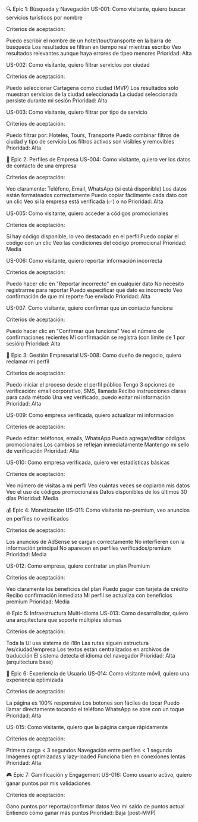 🔍 Epic 1: Búsqueda y Navegación
US-001: Como visitante, quiero buscar servicios turísticos por nombre

Criterios de aceptación:

Puedo escribir el nombre de un hotel/tour/transporte en la barra de búsqueda
Los resultados se filtran en tiempo real mientras escribo
Veo resultados relevantes aunque haya errores de tipeo menores
Prioridad: Alta



US-002: Como visitante, quiero filtrar servicios por ciudad

Criterios de aceptación:

Puedo seleccionar Cartagena como ciudad (MVP)
Los resultados solo muestran servicios de la ciudad seleccionada
La ciudad seleccionada persiste durante mi sesión
Prioridad: Alta



US-003: Como visitante, quiero filtrar por tipo de servicio

Criterios de aceptación:

Puedo filtrar por: Hoteles, Tours, Transporte
Puedo combinar filtros de ciudad y tipo de servicio
Los filtros activos son visibles y removibles
Prioridad: Alta



👤 Epic 2: Perfiles de Empresa
US-004: Como visitante, quiero ver los datos de contacto de una empresa

Criterios de aceptación:

Veo claramente: Teléfono, Email, WhatsApp (si está disponible)
Los datos están formateados correctamente
Puedo copiar fácilmente cada dato con un clic
Veo si la empresa está verificada (✅) o no
Prioridad: Alta



US-005: Como visitante, quiero acceder a códigos promocionales

Criterios de aceptación:

Si hay código disponible, lo veo destacado en el perfil
Puedo copiar el código con un clic
Veo las condiciones del código promocional
Prioridad: Media



US-006: Como visitante, quiero reportar información incorrecta

Criterios de aceptación:

Puedo hacer clic en "Reportar incorrecto" en cualquier dato
No necesito registrarme para reportar
Puedo especificar qué dato es incorrecto
Veo confirmación de que mi reporte fue enviado
Prioridad: Alta



US-007: Como visitante, quiero confirmar que un contacto funciona

Criterios de aceptación:

Puedo hacer clic en "Confirmar que funciona"
Veo el número de confirmaciones recientes
Mi confirmación se registra (con límite de 1 por sesión)
Prioridad: Alta



🏢 Epic 3: Gestión Empresarial
US-008: Como dueño de negocio, quiero reclamar mi perfil

Criterios de aceptación:

Puedo iniciar el proceso desde el perfil público
Tengo 3 opciones de verificación: email corporativo, SMS, llamada
Recibo instrucciones claras para cada método
Una vez verificado, puedo editar mi información
Prioridad: Alta



US-009: Como empresa verificada, quiero actualizar mi información

Criterios de aceptación:

Puedo editar: teléfonos, emails, WhatsApp
Puedo agregar/editar códigos promocionales
Los cambios se reflejan inmediatamente
Mantengo mi sello de verificación
Prioridad: Alta



US-010: Como empresa verificada, quiero ver estadísticas básicas

Criterios de aceptación:

Veo número de visitas a mi perfil
Veo cuántas veces se copiaron mis datos
Veo el uso de códigos promocionales
Datos disponibles de los últimos 30 días
Prioridad: Media



💰 Epic 4: Monetización
US-011: Como visitante no-premium, veo anuncios en perfiles no verificados

Criterios de aceptación:

Los anuncios de AdSense se cargan correctamente
No interfieren con la información principal
No aparecen en perfiles verificados/premium
Prioridad: Media



US-012: Como empresa, quiero contratar un plan Premium

Criterios de aceptación:

Veo claramente los beneficios del plan
Puedo pagar con tarjeta de crédito
Recibo confirmación inmediata
Mi perfil se actualiza con beneficios premium
Prioridad: Media



🌐 Epic 5: Infraestructura Multi-idioma
US-013: Como desarrollador, quiero una arquitectura que soporte múltiples idiomas

Criterios de aceptación:

Toda la UI usa sistema de i18n
Las rutas siguen estructura /es/ciudad/empresa
Los textos están centralizados en archivos de traducción
El sistema detecta el idioma del navegador
Prioridad: Alta (arquitectura base)



📱 Epic 6: Experiencia de Usuario
US-014: Como visitante móvil, quiero una experiencia optimizada

Criterios de aceptación:

La página es 100% responsive
Los botones son fáciles de tocar
Puedo llamar directamente tocando el teléfono
WhatsApp se abre con un toque
Prioridad: Alta



US-015: Como visitante, quiero que la página cargue rápidamente

Criterios de aceptación:

Primera carga < 3 segundos
Navegación entre perfiles < 1 segundo
Imágenes optimizadas y lazy-loaded
Funciona bien en conexiones lentas
Prioridad: Alta



🎮 Epic 7: Gamificación y Engagement
US-016: Como usuario activo, quiero ganar puntos por mis validaciones

Criterios de aceptación:

Gano puntos por reportar/confirmar datos
Veo mi saldo de puntos actual
Entiendo cómo ganar más puntos
Prioridad: Baja (post-MVP)